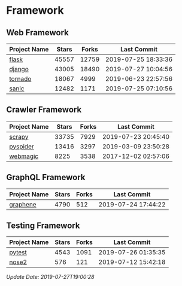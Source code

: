# Framework

## Web Framework

| Project Name | Stars | Forks | Last Commit |
| ------------ | ----- | ----- | ----------- |
| [flask](https://github.com/pallets/flask) | 45557 | 12759 | 2019-07-25 18:33:36 |
| [django](https://github.com/django/django) | 43005 | 18490 | 2019-07-27 10:04:56 |
| [tornado](https://github.com/tornadoweb/tornado) | 18067 | 4999 | 2019-06-23 22:57:56 |
| [sanic](https://github.com/huge-success/sanic) | 12482 | 1171 | 2019-07-25 07:10:56 |

## Crawler Framework

| Project Name | Stars | Forks | Last Commit |
| ------------ | ----- | ----- | ----------- |
| [scrapy](https://github.com/scrapy/scrapy) | 33735 | 7929 | 2019-07-23 20:45:40 |
| [pyspider](https://github.com/binux/pyspider) | 13416 | 3297 | 2019-03-09 23:50:28 |
| [webmagic](https://github.com/code4craft/webmagic) | 8225 | 3538 | 2017-12-02 02:57:06 |

## GraphQL Framework

| Project Name | Stars | Forks | Last Commit |
| ------------ | ----- | ----- | ----------- |
| [graphene](https://github.com/graphql-python/graphene) | 4790 | 512 | 2019-07-24 17:44:22 |

## Testing Framework

| Project Name | Stars | Forks | Last Commit |
| ------------ | ----- | ----- | ----------- |
| [pytest](https://github.com/pytest-dev/pytest) | 4543 | 1091 | 2019-07-26 01:35:35 |
| [nose2](https://github.com/nose-devs/nose2) | 576 | 121 | 2019-07-12 15:42:18 |

*Update Date: 2019-07-27T19:00:28*